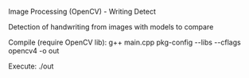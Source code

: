 Image Processing (OpenCV) - Writing  Detect

Detection of handwriting from images with models to compare

Compile (require OpenCV lib):
g++ main.cpp pkg-config --libs --cflags opencv4 -o out

Execute:
./out